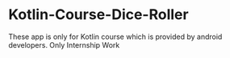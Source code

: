# Kotlin-Course-Dice-Roller
These app is only for Kotlin course which is provided by android developers. Only Internship Work
